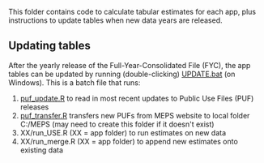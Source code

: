 This folder contains code to calculate tabular estimates for each app, plus instructions to update tables when new data years are released.

## Updating tables

After the yearly release of the Full-Year-Consolidated File (FYC), the app tables can be updated by running (double-clicking) [UPDATE.bat](UPDATE.bat) (on Windows). This is a batch file that runs:
1. [puf_update.R](puf_update.R) to read in most recent updates to Public Use Files (PUF) releases
2. [puf_transfer.R](puf_transfer.R) transfers new PUFs from MEPS website to local folder C:/MEPS (may need to create this folder if it doesn't exist)
3. XX/run_USE.R (XX = app folder) to run estimates on new data
4. XX/run_merge.R (XX = app folder) to append new estimates onto existing data
